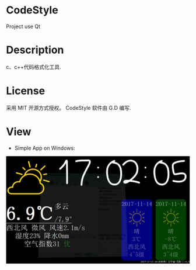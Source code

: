# CodeStyle

Project use Qt

# Description

c、c++代码格式化工具.

# License

采用 MIT 开源方式授权。 CodeStyle 软件由 G.D 编写.

# View

* Simple App on Windows:

![image](https://github.com/to9/PiSmartCenter/blob/master/images/PiSmartCenter.png)
